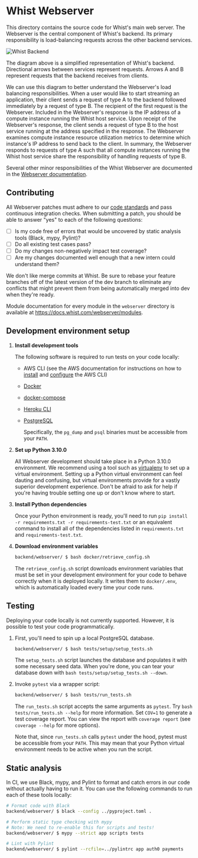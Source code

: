 # Whist Webserver

This directory contains the source code for Whist's main web server. The Webserver is the central component of Whist's backend. Its primary responsibility is load-balancing requests across the other backend services.

![Whist Backend](https://user-images.githubusercontent.com/31637652/127786757-50ec9cde-fa93-4558-a7aa-432a21a2ae21.png)

The diagram above is a simplified representation of Whist's backend. Directional arrows between services represent requests. Arrows A and B represent requests that the backend receives from clients.

We can use this diagram to better understand the Webserver's load balancing responsibilities. When a user would like to start streaming an application, their client sends a request of type A to the backend followed immediately by a request of type B. The recipient of the first request is the Webserver. Included in the Webserver's response is the IP address of a compute instance running the Whist host service. Upon receipt of the Webserver's response, the client sends a request of type B to the host service running at the address specified in the response. The Webserver examines compute instance resource utilization metrics to determine which instance's IP address to send back to the client. In summary, the Webserver responds to requests of type A such that all compute instances running the Whist host service share the responsibility of handling requests of type B.

Several other minor responsibilities of the Whist Webserver are documented in the [Webserver documentation](https://docs.whist.com/webserver/responsibilities.html).

## Contributing

All Webserver patches must adhere to our [code standards](https://www.notion.so/whisthq/Documentation-Code-Standards-54f2d68a37824742b8feb6303359a597#a119aceede764be08b8990c0605e8d39) and pass continuous integration checks. When submitting a patch, you should be able to answer "yes" to each of the following questions:

- [ ] Is my code free of errors that would be uncovered by static analysis tools (Black, mypy, Pylint)?
- [ ] Do all existing test cases pass?
- [ ] Do my changes non-negatively impact test coverage?
- [ ] Are my changes documented well enough that a new intern could understand them?

We don't like merge commits at Whist. Be sure to rebase your feature branches off of the latest version of the dev branch to eliminate any conflicts that might prevent them from being automatically merged into dev when they're ready.

Module documentation for every module in the `webserver` directory is available at https://docs.whist.com/webserver/modules.

## Development environment setup

1. **Install development tools**

   The following software is required to run tests on your code locally:

   - AWS CLI (see the AWS documentation for instructions on how to [install](https://docs.aws.amazon.com/cli/latest/userguide/cli-chap-install.html) and [configure](https://docs.aws.amazon.com/cli/latest/userguide/cli-chap-configure.html) the AWS CLI)
   - [Docker](https://docs.docker.com/get-docker/)
   - [docker-compose](https://docs.docker.com/compose/install/)
   - [Heroku CLI](https://devcenter.heroku.com/articles/heroku-cli)
   - [PostgreSQL](https://www.postgresql.org/download/)

     Specifically, the `pg_dump` and `psql` binaries must be accessible from your `PATH`.

2. **Set up Python 3.10.0**

   All Webserver development should take place in a Python 3.10.0 environment. We recommend using a tool such as [virtualenv](https://virtualenv.pypa.io/en/latest/) to set up a virtual environment. Setting up a Python virtual environment can feel dauting and confusing, but virtual environments provide for a vastly superior development experience. Don't be afraid to ask for help if you're having trouble setting one up or don't know where to start.

3. **Install Python dependencies**

   Once your Python environment is ready, you'll need to run `pip install -r requirements.txt -r requirements-test.txt` or an equivalent command to install all of the dependencies listed in `requirements.txt` and `requirements-test.txt`.

4. **Download environment variables**

   ```bash
   backend/webserver/ $ bash docker/retrieve_config.sh
   ```

   The `retrieve_config.sh` script downloads environment variables that must be set in your development environment for your code to behave correctly when it is deployed locally. It writes them to `docker/.env`, which is automatically loaded every time your code runs.

## Testing

Deploying your code locally is not currently supported. However, it is possible to test your code programmatically.

1. First, you'll need to spin up a local PostgreSQL database.

   ```bash
   backend/webserver/ $ bash tests/setup/setup_tests.sh
   ```

   The `setup_tests.sh` script launches the database and populates it with some necessary seed data. When you're done, you can tear your database down with `bash tests/setup/setup_tests.sh --down`.

2. Invoke `pytest` via a wrapper script:

   ```bash
   backend/webserver/ $ bash tests/run_tests.sh
   ```

   The `run_tests.sh` script accepts the same arguments as `pytest`. Try `bash tests/run_tests.sh --help` for more information. Set `COV=1` to generate a test coverage report. You can view the report with `coverage report` (see `coverage --help` for more options).

   Note that, since `run_tests.sh` calls `pytest` under the hood, pytest must be accessible from your `PATH`. This may mean that your Python virtual environment needs to be active when you run the script.

## Static analysis

In CI, we use Black, mypy, and Pylint to format and catch errors in our code without actually having to run it. You can use the following commands to run each of these tools locally:

```bash
# Format code with Black
backend/webserver/ $ black --config ../pyproject.toml .

# Perform static type checking with mypy
# Note: We need to re-enable this for scripts and tests!
backend/webserver/ $ mypy --strict app scripts tests

# Lint with Pylint
backend/webserver/ $ pylint --rcfile=../pylintrc app auth0 payments
```
